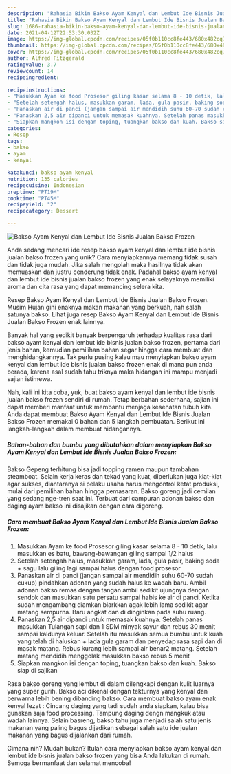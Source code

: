```yaml
---
description: "Rahasia Bikin Bakso Ayam Kenyal dan Lembut Ide Bisnis Jualan Bakso Frozen Anti Gagal"
title: "Rahasia Bikin Bakso Ayam Kenyal dan Lembut Ide Bisnis Jualan Bakso Frozen Anti Gagal"
slug: 1686-rahasia-bikin-bakso-ayam-kenyal-dan-lembut-ide-bisnis-jualan-bakso-frozen-anti-gagal
date: 2021-04-12T22:53:30.032Z
image: https://img-global.cpcdn.com/recipes/05f0b110cc8fe443/680x482cq70/bakso-ayam-kenyal-dan-lembut-ide-bisnis-jualan-bakso-frozen-foto-resep-utama.jpg
thumbnail: https://img-global.cpcdn.com/recipes/05f0b110cc8fe443/680x482cq70/bakso-ayam-kenyal-dan-lembut-ide-bisnis-jualan-bakso-frozen-foto-resep-utama.jpg
cover: https://img-global.cpcdn.com/recipes/05f0b110cc8fe443/680x482cq70/bakso-ayam-kenyal-dan-lembut-ide-bisnis-jualan-bakso-frozen-foto-resep-utama.jpg
author: Alfred Fitzgerald
ratingvalue: 3.7
reviewcount: 14
recipeingredient:

recipeinstructions:
- "Masukkan Ayam ke food Prosesor giling kasar selama 8 - 10 detik, lalu masukkan es batu, bawang-bawangan giling sampai 1/2 halus"
- "Setelah setengah halus, masukkan garam, lada, gula pasir, baking soda + sagu lalu giling lagi sampai halus dengan food prosesor"
- "Panaskan air di panci (jangan sampai air mendidih suhu 60-70 sudah cukup) pindahkan adonan yang sudah halus ke wadah baru. Ambil adonan bakso remas dengan tangan ambil sedikit ujungnya dengan sendok dan masukkan satu persatu sampai habis ke air di panci. Ketika sudah mengambang diamkan biarkkan agak lebih lama sedikit agar matang sempurna. Baru angkat dan di dinginkan pada suhu ruang."
- "Panaskan 2,5 air dipanci untuk memasak kuahnya. Setelah panas masukkan Tulangan sapi dan 1 SDM minyak sayur dan rebus 30 menit sampai kaldunya keluar. Setelah itu masukkan semua bumbu untuk kuah yang telah di haluskan + lada gula garam dan penyedap rasa sapi dan di masak matang. Rebus kurang lebih sampai air benar2 matang. Setelah matang mendidih menggolak masukkan bakso rebus 5 menit"
- "Siapkan mangkon isi dengan toping, tuangkan bakso dan kuah. Bakso siap di sajikan"
categories:
- Resep
tags:
- bakso
- ayam
- kenyal

katakunci: bakso ayam kenyal 
nutrition: 135 calories
recipecuisine: Indonesian
preptime: "PT19M"
cooktime: "PT45M"
recipeyield: "2"
recipecategory: Dessert

---
```



![Bakso Ayam Kenyal dan Lembut Ide Bisnis Jualan Bakso Frozen](https://img-global.cpcdn.com/recipes/05f0b110cc8fe443/680x482cq70/bakso-ayam-kenyal-dan-lembut-ide-bisnis-jualan-bakso-frozen-foto-resep-utama.jpg)

Anda sedang mencari ide resep bakso ayam kenyal dan lembut ide bisnis jualan bakso frozen yang unik? Cara menyiapkannya memang tidak susah dan tidak juga mudah. Jika salah mengolah maka hasilnya tidak akan memuaskan dan justru cenderung tidak enak. Padahal bakso ayam kenyal dan lembut ide bisnis jualan bakso frozen yang enak selayaknya memiliki aroma dan cita rasa yang dapat memancing selera kita.

Resep Bakso Ayam Kenyal dan Lembut Ide Bisnis Jualan Bakso Frozen. Musim Hujan gini enaknya makan makanan yang berkuah, nah salah satunya bakso. Lihat juga resep Bakso Ayam Kenyal dan Lembut Ide Bisnis Jualan Bakso Frozen enak lainnya.

Banyak hal yang sedikit banyak berpengaruh terhadap kualitas rasa dari bakso ayam kenyal dan lembut ide bisnis jualan bakso frozen, pertama dari jenis bahan, kemudian pemilihan bahan segar hingga cara membuat dan menghidangkannya. Tak perlu pusing kalau mau menyiapkan bakso ayam kenyal dan lembut ide bisnis jualan bakso frozen enak di mana pun anda berada, karena asal sudah tahu triknya maka hidangan ini mampu menjadi sajian istimewa.


Nah, kali ini kita coba, yuk, buat bakso ayam kenyal dan lembut ide bisnis jualan bakso frozen sendiri di rumah. Tetap berbahan sederhana, sajian ini dapat memberi manfaat untuk membantu menjaga kesehatan tubuh kita. Anda dapat membuat Bakso Ayam Kenyal dan Lembut Ide Bisnis Jualan Bakso Frozen memakai 0 bahan dan 5 langkah pembuatan. Berikut ini langkah-langkah dalam membuat hidangannya.

<!--inarticleads1-->

##### Bahan-bahan dan bumbu yang dibutuhkan dalam menyiapkan Bakso Ayam Kenyal dan Lembut Ide Bisnis Jualan Bakso Frozen:



Bakso Gepeng terhitung bisa jadi topping ramen maupun tambahan steamboat. Selain kerja keras dan tekad yang kuat, diperlukan juga kiat-kiat agar sukses, diantaranya si pelaku usaha harus mengontrol ketat produksi, mulai dari pemilihan bahan hingga pemasaran. Bakso goreng jadi cemilan yang sedang nge-tren saat ini. Terbuat dari campuran adonan bakso dan daging ayam bakso ini disajikan dengan cara digoreng. 

<!--inarticleads2-->

##### Cara membuat Bakso Ayam Kenyal dan Lembut Ide Bisnis Jualan Bakso Frozen:

1. Masukkan Ayam ke food Prosesor giling kasar selama 8 - 10 detik, lalu masukkan es batu, bawang-bawangan giling sampai 1/2 halus
1. Setelah setengah halus, masukkan garam, lada, gula pasir, baking soda + sagu lalu giling lagi sampai halus dengan food prosesor
1. Panaskan air di panci (jangan sampai air mendidih suhu 60-70 sudah cukup) pindahkan adonan yang sudah halus ke wadah baru. Ambil adonan bakso remas dengan tangan ambil sedikit ujungnya dengan sendok dan masukkan satu persatu sampai habis ke air di panci. Ketika sudah mengambang diamkan biarkkan agak lebih lama sedikit agar matang sempurna. Baru angkat dan di dinginkan pada suhu ruang.
1. Panaskan 2,5 air dipanci untuk memasak kuahnya. Setelah panas masukkan Tulangan sapi dan 1 SDM minyak sayur dan rebus 30 menit sampai kaldunya keluar. Setelah itu masukkan semua bumbu untuk kuah yang telah di haluskan + lada gula garam dan penyedap rasa sapi dan di masak matang. Rebus kurang lebih sampai air benar2 matang. Setelah matang mendidih menggolak masukkan bakso rebus 5 menit
1. Siapkan mangkon isi dengan toping, tuangkan bakso dan kuah. Bakso siap di sajikan


Rasa bakso goreng yang lembut di dalam dilengkapi dengan kulit luarnya yang super gurih. Bakso aci dikenal dengan tekturnya yang kenyal dan berwarna lebih bening dibanding bakso. Cara membuat bakso ayam enak kenyal lezat : Cincang daging yang tadi sudah anda siapkan, kalau bisa gunakan saja food processing. Tampung daging dengn mangkuk atau wadah lainnya. Selain basreng, bakso tahu juga menjadi salah satu jenis makanan yang paling bagus dijadikan sebagai salah satu ide jualan makanan yang bagus dijalankan dari rumah. 

Gimana nih? Mudah bukan? Itulah cara menyiapkan bakso ayam kenyal dan lembut ide bisnis jualan bakso frozen yang bisa Anda lakukan di rumah. Semoga bermanfaat dan selamat mencoba!
